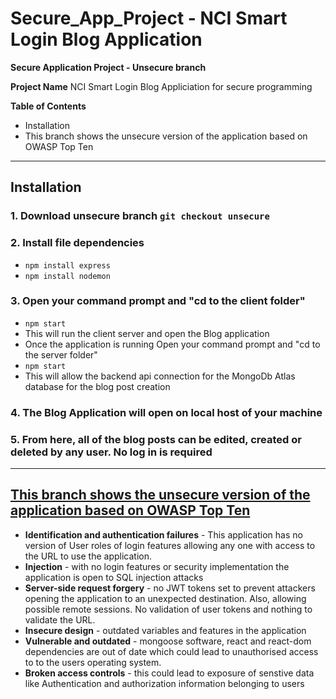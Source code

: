 # Secure_App_Project - NCI Smart Login Blog Application 
**Secure Application Project - Unsecure branch**

**Project Name**
NCI Smart Login Blog Appliciation for secure  programming 

**Table of Contents**

- Installation
- This branch shows the unsecure version of the application based on OWASP Top Ten
---

## Installation
### 1. Download unsecure branch `git checkout unsecure`
### 2. Install file dependencies 
-  `npm install express`
- `npm install nodemon`
### 3. Open your command prompt and "cd to the client folder"
- `npm start`
- This will run the client server and open the Blog application 
- Once the application is running Open your command prompt and "cd to the server folder"
- `npm start`
- This will allow the backend api connection for the MongoDb Atlas database for the blog post creation 
### 4. The Blog Application will open on local host of your machine
### 5. From here, all of the blog posts can be edited, created or deleted by any user. No log in is required

---
## [This branch shows the unsecure version of the application based on OWASP Top Ten](https://owasp.org/www-project-top-ten/)
-   **Identification and authentication failures** - This application has no version of User roles of login features allowing any one with access to the URL to use the application.
- **Injection** - with no login features or security implementation the application is open to SQL injection attacks
- **Server-side request forgery** - no JWT tokens set to prevent attackers opening the application to an unexpected destination. Also, allowing possible remote sessions. No validation of user tokens and nothing to validate the URL.
- **Insecure design** -  outdated variables and features in the application 
- **Vulnerable and outdated** - mongoose software, react and react-dom dependencies are out of date which could lead to unauthorised access to to the users operating system. 
- **Broken access controls** - this could lead to exposure of senstive data like Authentication and authorization information belonging to users
